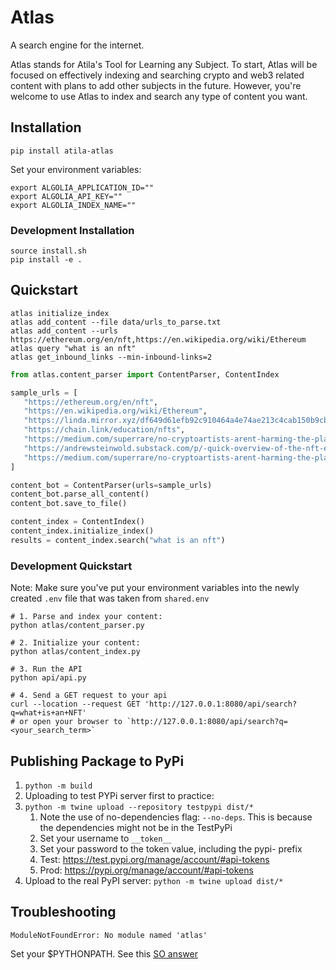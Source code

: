 # Atlas

A search engine for the internet.

Atlas stands for Atila's Tool for Learning any Subject. 
To start, Atlas will be focused on effectively indexing and searching crypto and web3 related
content with plans to add other subjects in the future. 
However, you're welcome to use Atlas to index and search any type of content you want.

## Installation

`pip install atila-atlas`

Set your environment variables:
```shell
export ALGOLIA_APPLICATION_ID=""
export ALGOLIA_API_KEY=""
export ALGOLIA_INDEX_NAME=""
```

### Development Installation

```shell
source install.sh
pip install -e .
```

## Quickstart

```shell
atlas initialize_index
atlas add_content --file data/urls_to_parse.txt
atlas add_content --urls https://ethereum.org/en/nft,https://en.wikipedia.org/wiki/Ethereum
atlas query "what is an nft"
atlas get_inbound_links --min-inbound-links=2
```


```python
from atlas.content_parser import ContentParser, ContentIndex

sample_urls = [
   "https://ethereum.org/en/nft",
   "https://en.wikipedia.org/wiki/Ethereum",
   "https://linda.mirror.xyz/df649d61efb92c910464a4e74ae213c4cab150b9cbcc4b7fb6090fc77881a95d",
   "https://chain.link/education/nfts",
   "https://medium.com/superrare/no-cryptoartists-arent-harming-the-planet-43182f72fc61",
   "https://andrewsteinwold.substack.com/p/-quick-overview-of-the-nft-ecosystem",
   "https://medium.com/superrare/no-cryptoartists-arent-harming-the-planet-43182f72fc61"
]

content_bot = ContentParser(urls=sample_urls)
content_bot.parse_all_content()
content_bot.save_to_file()

content_index = ContentIndex()
content_index.initialize_index()
results = content_index.search("what is an nft")
```


### Development Quickstart

Note: Make sure you've put your environment variables into the newly created
`.env` file that was taken from `shared.env`

```shell
# 1. Parse and index your content:
python atlas/content_parser.py

# 2. Initialize your content:
python atlas/content_index.py

# 3. Run the API
python api/api.py

# 4. Send a GET request to your api
curl --location --request GET 'http://127.0.0.1:8080/api/search?q=what+is+an+NFT'
# or open your browser to `http://127.0.0.1:8080/api/search?q=<your_search_term>` 
```

## Publishing Package to PyPi

1. `python -m build`
2. Uploading to test PYPi server first to practice:
3. `python -m twine upload --repository testpypi dist/*`
   1. Note the use of no-dependencies flag: `--no-deps`. This is because the dependencies might not be in the TestPyPi 
   2. Set your username to `__token__`
   3. Set your password to the token value, including the pypi- prefix
   4. Test: https://test.pypi.org/manage/account/#api-tokens
   5. Prod: https://pypi.org/manage/account/#api-tokens
4. Upload to the real PyPI server: `python -m twine upload dist/*`

## Troubleshooting

`ModuleNotFoundError: No module named 'atlas'`

Set your $PYTHONPATH. See this [SO answer](https://stackoverflow.com/a/15622021/5405197)
